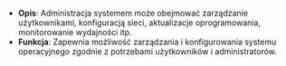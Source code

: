 - **Opis**: Administracja systemem może obejmować zarządzanie użytkownikami, konfiguracją sieci, aktualizacje oprogramowania, monitorowanie wydajności itp.
- **Funkcja**: Zapewnia możliwość zarządzania i konfigurowania systemu operacyjnego zgodnie z potrzebami użytkowników i administratorów.